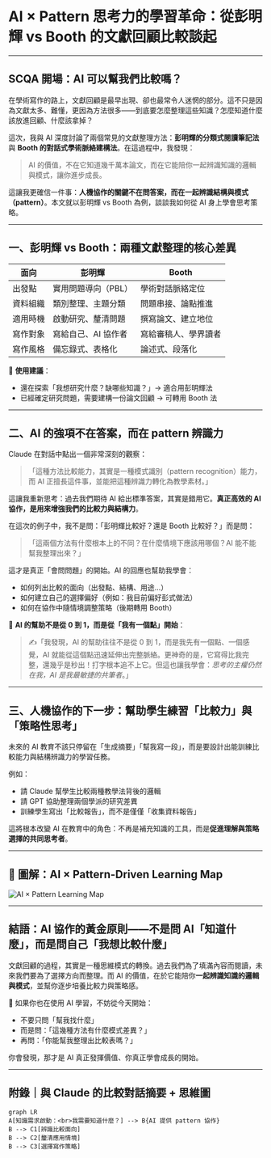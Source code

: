 # AI × Pattern 思考力的學習革命：從彭明輝 vs Booth 的文獻回顧比較談起

---

## SCQA 開場：AI 可以幫我們比較嗎？

在學術寫作的路上，文獻回顧是最早出現、卻也最常令人迷惘的部分。這不只是因為文獻太多、難懂，更因為方法很多——到底要怎麼整理這些知識？怎麼知道什麼該放進回顧、什麼該拿掉？

這次，我與 AI 深度討論了兩個常見的文獻整理方法：**彭明輝的分類式閱讀筆記法** 與 **Booth 的對話式學術脈絡建構法**。在這過程中，我發現：

> AI 的價值，不在它知道幾千萬本論文，而在它能陪你一起辨識知識的邏輯與模式，讓你進步成長。

這讓我更確信一件事：**人機協作的關鍵不在問答案，而在一起辨識結構與模式（pattern）**。本文就以彭明輝 vs Booth 為例，談談我如何從 AI 身上學會思考策略。

---

## 一、彭明輝 vs Booth：兩種文獻整理的核心差異

| 面向 | 彭明輝 | Booth |
|------|--------|-------|
| 出發點 | 實用問題導向（PBL） | 學術對話脈絡定位 |
| 資料組織 | 類別整理、主題分類 | 問題串接、論點推進 |
| 適用時機 | 啟動研究、釐清問題 | 撰寫論文、建立地位 |
| 寫作對象 | 寫給自己、AI 協作者 | 寫給審稿人、學界讀者 |
| 寫作風格 | 備忘錄式、表格化 | 論述式、段落化 |

📌 **使用建議**：
- 還在探索「我想研究什麼？缺哪些知識？」→ 適合用彭明輝法
- 已經確定研究問題，需要建構一份論文回顧 → 可轉用 Booth 法

---

## 二、AI 的強項不在答案，而在 pattern 辨識力

Claude 在對話中點出一個非常深刻的觀察：

> 「這種方法比較能力，其實是一種模式識別（pattern recognition）能力，而 AI 正擅長這件事，並能把這種辨識力轉化為教學素材。」

這讓我重新思考：過去我們期待 AI 給出標準答案，其實是錯用它。**真正高效的 AI 協作，是用來增強我們的比較力與結構力**。

在這次的例子中，我不是問：「彭明輝比較好？還是 Booth 比較好？」而是問：

> 「這兩個方法有什麼根本上的不同？在什麼情境下應該用哪個？AI 能不能幫我整理出來？」

這才是真正「會問問題」的開始。AI 的回應也幫助我學會：
- 如何列出比較的面向（出發點、結構、用途…）
- 如何建立自己的選擇偏好（例如：我目前偏好彭式做法）
- 如何在協作中隨情境調整策略（後期轉用 Booth）

📌 **AI 的幫助不是從 0 到 1，而是從「我有一個點」開始**：

> ✍️「我發現，AI 的幫助往往不是從 0 到 1，而是我先有一個點、一個感覺，AI 就能從這個點迅速延伸出完整脈絡。更神奇的是，它寫得比我完整，還幾乎是秒出！打字根本追不上它。但這也讓我學會：*思考的主權仍然在我，AI 是我最敏捷的共筆者*。」

---

## 三、人機協作的下一步：幫助學生練習「比較力」與「策略性思考」

未來的 AI 教育不該只停留在「生成摘要」「幫我寫一段」，而是要設計出能訓練比較能力與結構辨識力的學習任務。

例如：
- 請 Claude 幫學生比較兩種教學法背後的邏輯
- 請 GPT 協助整理兩個學派的研究差異
- 訓練學生寫出「比較報告」，而不是僅僅「收集資料報告」

這將根本改變 AI 在教育中的角色：不再是補充知識的工具，而是**促進理解與策略選擇的共同思考者**。

---

## 🧠 圖解：AI × Pattern-Driven Learning Map

![AI × Pattern Learning Map](./diagrams/AI_×_Pattern-Driven_Learning_M.png)

---

## 結語：AI 協作的黃金原則——不是問 AI「知道什麼」，而是問自己「我想比較什麼」

文獻回顧的過程，其實是一種思維模式的轉換。過去我們為了填滿內容而閱讀，未來我們要為了選擇方向而整理。而 AI 的價值，在於它能陪你**一起辨識知識的邏輯與模式**，並幫你逐步培養比較力與策略感。

📌 如果你也在使用 AI 學習，不妨從今天開始：
- 不要只問「幫我找什麼」
- 而是問：「這幾種方法有什麼模式差異？」
- 再問：「你能幫我整理出比較表嗎？」

你會發現，那才是 AI 真正發揮價值、你真正學會成長的開始。

---

## 附錄｜與 Claude 的比較對話摘要 + 思維圖

```mermaid
graph LR
A[知識需求啟動：<br>我需要知道什麼？] --> B{AI 提供 pattern 協作}
B --> C1[辨識比較面向]
B --> C2[釐清應用情境]
B --> C3[選擇寫作策略]
```
